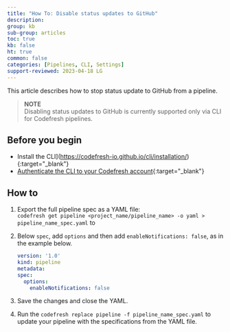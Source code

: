 ```yaml
---
title: "How To: Disable status updates to GitHub"
description: 
group: kb
sub-group: articles
toc: true
kb: false
ht: true
common: false
categories: [Pipelines, CLI, Settings]
support-reviewed: 2023-04-18 LG
---
```




This article describes how to stop status update to GitHub from a pipeline.

>**NOTE**  
Disabling status updates to GitHub is currently supported only via CLI for Codefresh pipelines.

## Before you begin 

* Install the CLI](https://codefresh-io.github.io/cli/installation/){:target="\_blank"}
* [Authenticate the CLI to your Codefresh account](https://codefresh-io.github.io/cli/authentication/){:target="\_blank"}

## How to

1. Export the full pipeline spec as a YAML file:  
   `codefresh get pipeline <project_name/pipeline_name> -o yaml > pipeline_name_spec.yaml` to
1. Below `spec`, add `options` and then add  `enableNotifications: false`, as in the example below.

    ```yaml
    version: '1.0'
    kind: pipeline
    metadata:
    spec:
      options:
        enableNotifications: false
    ```
1. Save the changes and close the YAML. 
5. Run the `codefresh replace pipeline -f pipeline_name_spec.yaml` to update your pipeline with the specifications from the YAML file.

